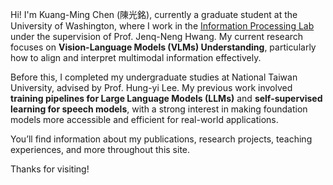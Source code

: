 Hi! I'm Kuang-Ming Chen (陳光銘), currently a graduate student at the University of Washington, where I work in the [Information Processing Lab](https://ipl-uw.github.io/) under the supervision of Prof. Jenq-Neng Hwang. My current research focuses on **Vision-Language Models (VLMs) Understanding**, particularly how to align and interpret multimodal information effectively.

Before this, I completed my undergraduate studies at National Taiwan University, advised by Prof. Hung-yi Lee. My previous work involved **training pipelines for Large Language Models (LLMs)** and **self-supervised learning for speech models**, with a strong interest in making foundation models more accessible and efficient for real-world applications.

You’ll find information about my publications, research projects, teaching experiences, and more throughout this site.

Thanks for visiting!
